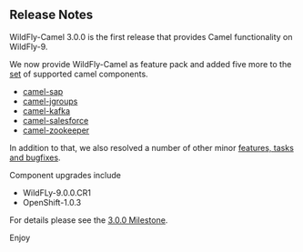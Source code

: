 Release Notes
-------------------

WildFly-Camel 3.0.0 is the first release that provides Camel functionality on WildFly-9.

We now provide WildFly-Camel as feature pack and added five more to the [set](http://wildflyext.gitbooks.io/wildfly-camel/content/components/index.html) of supported camel components.

* [camel-sap](http://wildflyext.gitbooks.io/wildfly-camel/content/components/camel-sap.html)
* [camel-jgroups](http://wildflyext.gitbooks.io/wildfly-camel/content/components/camel-jgroups.html)
* [camel-kafka](http://wildflyext.gitbooks.io/wildfly-camel/content/components/camel-kafka.html)
* [camel-salesforce](http://wildflyext.gitbooks.io/wildfly-camel/content/components/camel-salesforce.html)
* [camel-zookeeper](http://wildflyext.gitbooks.io/wildfly-camel/content/components/camel-zookeeper.html)

In addition to that, we also resolved a number of other minor [features, tasks and bugfixes](https://github.com/wildfly-extras/wildfly-camel/blob/master/docs/Changelog.md).

Component upgrades include

* WildFLy-9.0.0.CR1
* OpenShift-1.0.3

For details please see the [3.0.0 Milestone](https://github.com/wildfly-extras/wildfly-camel/issues?q=milestone%3A3.0.0).

Enjoy

